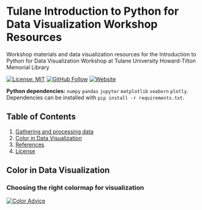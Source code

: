 # Tulane Introduction to Python for Data Visualization Workshop Resources
Workshop materials and data visualization resources for the Introduction to Python for Data Visualization Workshop at Tulane University Howard-Tilton Memorial Library

[![License: MIT](https://img.shields.io/github/license/pete-lawson/tulane-python-data-visualization-workshop)](https://opensource.org/licenses/MIT)
[![GitHub Follow](https://img.shields.io/github/followers/pete-lawson)](https://github.com/pete-lawson)
[![Website](https://img.shields.io/badge/website-petelawson.com-blue)](https://www.petelawson.com)

**Python dependencies:** `numpy` `pandas` `jupyter` `matplotlib` `seaborn` `plotly`. Dependencies can be installed with `pip install -r requirements.txt`.

## Table of Contents

1. [Gathering and processing data](#data)
2. [Color in Data Visualization](#color)
3. [References](#references)
4. [License](#license)


<a name="color"/>

## Color in Data Visualization
### Choosing the right colormap for visualization
[![Color Advice](https://www.kennethmoreland.com/color-advice/smooth-cool-warm/smooth-cool-warm-3d.png)](https://www.kennethmoreland.com/color-advice/)
